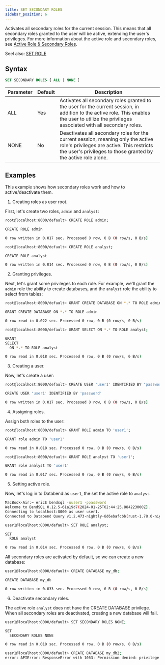 ```yaml
---
title: SET SECONDARY ROLES
sidebar_position: 6
---
```


Activates all secondary roles for the current session. This means that all secondary roles granted to the user will be active, extending the user's privileges. For more information about the active role and secondary roles, see [Active Role & Secondary Roles](/guides/security/access-control/roles#active-role--secondary-roles).

Seel also: [SET ROLE](04-user-set-role.md)

## Syntax

```sql
SET SECONDARY ROLES { ALL | NONE }
```

| Parameter | Default | Description                                                                                                                                                                                     |
|-----------|---------|-------------------------------------------------------------------------------------------------------------------------------------------------------------------------------------------------|
| ALL       | Yes     | Activates all secondary roles granted to the user for the current session, in addition to the active role. This enables the user to utilize the privileges associated with all secondary roles. |
| NONE      | No      | Deactivates all secondary roles for the current session, meaning only the active role's privileges are active. This restricts the user's privileges to those granted by the active role alone.  |

## Examples

This example shows how secondary roles work and how to active/deactivate them.

1. Creating roles as user root.

First, let's create two roles, `admin` and `analyst`:

```bash
root@localhost:8000/default> CREATE ROLE admin;

CREATE ROLE admin

0 row written in 0.017 sec. Processed 0 row, 0 B (0 row/s, 0 B/s)

root@localhost:8000/default> CREATE ROLE analyst;

CREATE ROLE analyst

0 row written in 0.014 sec. Processed 0 row, 0 B (0 row/s, 0 B/s)
```

2. Granting privileges.

Next, let's grant some privileges to each role. For example, we'll grant the `admin` role the ability to create databases, and the `analyst` role the ability to select from tables:

```bash
root@localhost:8000/default> GRANT CREATE DATABASE ON *.* TO ROLE admin;

GRANT CREATE DATABASE ON *.* TO ROLE admin

0 row read in 0.022 sec. Processed 0 row, 0 B (0 row/s, 0 B/s)

root@localhost:8000/default> GRANT SELECT ON *.* TO ROLE analyst;

GRANT
SELECT
  ON *.* TO ROLE analyst

0 row read in 0.018 sec. Processed 0 row, 0 B (0 row/s, 0 B/s)
```

3. Creating a user.

Now, let's create a user:

```bash
root@localhost:8000/default> CREATE USER 'user1' IDENTIFIED BY 'password';

CREATE USER 'user1' IDENTIFIED BY 'password'

0 row written in 0.017 sec. Processed 0 row, 0 B (0 row/s, 0 B/s)
```

4. Assigning roles.

Assign both roles to the user:

```bash
root@localhost:8000/default> GRANT ROLE admin TO 'user1';

GRANT role admin TO 'user1'

0 row read in 0.018 sec. Processed 0 row, 0 B (0 row/s, 0 B/s)

root@localhost:8000/default> GRANT ROLE analyst TO 'user1';

GRANT role analyst TO 'user1'

0 row read in 0.017 sec. Processed 0 row, 0 B (0 row/s, 0 B/s)
```

5. Setting active role. 

Now, let's log in to Databend as `user1`, the set the active role to `analyst`.

```bash
MacBook-Air:~ eric$ bendsql -uuser1 -ppassword
Welcome to BendSQL 0.12.5-61a19d7(2024-01-25T02:44:25.884223000Z).
Connecting to localhost:8000 as user user1.
Connected to Databend Query v1.2.473-nightly-8d6ebafcbb(rust-1.78.0-nightly-2024-05-17T22:14:28.630843178Z)

user1@localhost:8000/default> SET ROLE analyst;

SET
  ROLE analyst

0 row read in 0.014 sec. Processed 0 row, 0 B (0 row/s, 0 B/s)
```

All secondary roles are activated by default, so we can create a new database:

```bash
user1@localhost:8000/default> CREATE DATABASE my_db;

CREATE DATABASE my_db

0 row written in 0.033 sec. Processed 0 row, 0 B (0 row/s, 0 B/s)
```

6. Deactivate secondary roles.

The active role `analyst` does not have the CREATE DATABASE privilege. When all secondary roles are deactivated, creating a new database will fail.

```bash
user1@localhost:8000/default> SET SECONDARY ROLES NONE;

SET
  SECONDARY ROLES NONE

0 row read in 0.018 sec. Processed 0 row, 0 B (0 row/s, 0 B/s)

user1@localhost:8000/default> CREATE DATABASE my_db2;
error: APIError: ResponseError with 1063: Permission denied: privilege [CreateDatabase] is required on *.* for user 'user1'@'%' with roles [analyst,public]
```